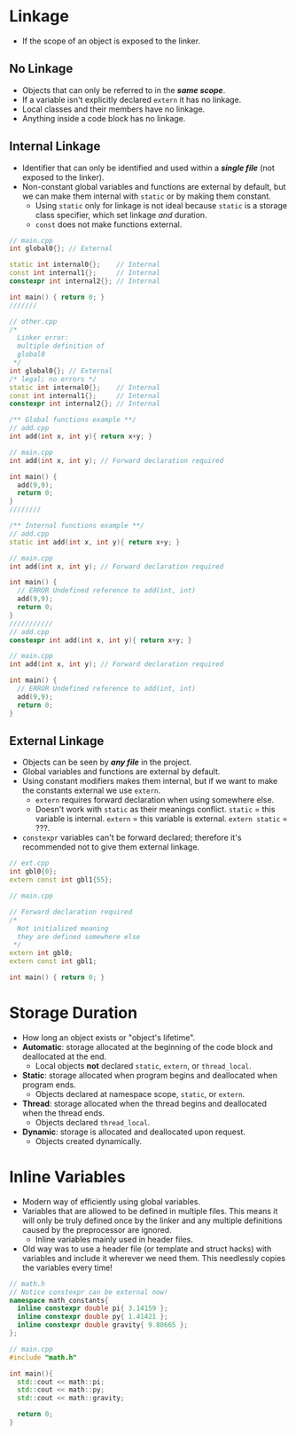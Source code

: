 <!--
  Author: NE- https://github.com/NE-
  Date: 2022 September 20
  Purpose: C++ File Scope
-->

# Linkage
- If the scope of an object is exposed to the linker.
## No Linkage
- Objects that can only be referred to in the **_same scope_**.
- If a variable isn't explicitly declared `extern` it has no linkage.
- Local classes and their members have no linkage.
- Anything inside a code block has no linkage.
## Internal Linkage
- Identifier that can only be identified and used within a **_single file_** (not exposed to the linker).
- Non-constant global variables and functions are external by default, but we can make them internal with `static` or by making them constant.
  - Using `static` only for linkage is not ideal because `static` is a storage class specifier, which set linkage *and* duration.
  - `const` does not make functions external.
```cpp
// main.cpp
int global0{}; // External

static int internal0{};    // Internal
const int internal1{};     // Internal
constexpr int internal2{}; // Internal

int main() { return 0; }
///////

// other.cpp
/*
  Linker error:
  multiple definition of
  global0
 */
int global0{}; // External
/* legal; no errors */
static int internal0{};    // Internal
const int internal1{};     // Internal
constexpr int internal2{}; // Internal
```
```cpp
/** Global functions example **/
// add.cpp
int add(int x, int y){ return x+y; }

// main.cpp
int add(int x, int y); // Forward declaration required

int main() {
  add(9,9);
  return 0;
}
////////

/** Internal functions example **/
// add.cpp
static int add(int x, int y){ return x+y; }

// main.cpp
int add(int x, int y); // Forward declaration required

int main() {
  // ERROR Undefined reference to add(int, int)
  add(9,9);
  return 0;
}
///////////
// add.cpp
constexpr int add(int x, int y){ return x+y; }

// main.cpp
int add(int x, int y); // Forward declaration required

int main() {
  // ERROR Undefined reference to add(int, int)
  add(9,9);
  return 0;
}
```
## External Linkage
- Objects can be seen by **_any file_** in the project.
- Global variables and functions are external by default.
- Using constant modifiers makes them internal, but if we want to make the constants external we use `extern`.
  - `extern` requires forward declaration when using somewhere else.
  - Doesn't work with `static` as their meanings conflict. `static` = this variable is internal. `extern` = this variable is external. `extern static` = ???.
- `constexpr` variables can't be forward declared; therefore it's recommended not to give them external linkage.
```cpp
// ext.cpp
int gbl0{0};
extern const int gbl1{55};

// main.cpp

// Forward declaration required
/*
  Not initialized meaning
  they are defined somewhere else
 */
extern int gbl0;
extern const int gbl1;

int main() { return 0; }
```

# Storage Duration
- How long an object exists or "object's lifetime".
- **Automatic**: storage allocated at the beginning of the code block and deallocated at the end.
  - Local objects **not** declared `static`, `extern`, or `thread_local`.
- **Static**: storage allocated when program begins and deallocated when program ends.
  - Objects declared at namespace scope, `static`, or `extern`.
- **Thread**: storage allocated when the thread begins and deallocated when the thread ends.
  - Objects declared `thread_local`.
- **Dynamic**: storage is allocated and deallocated upon request.
  - Objects created dynamically.

# Inline Variables
- Modern way of efficiently using global variables.
- Variables that are allowed to be defined in multiple files. This means it will only be truly defined once by the linker and any multiple definitions caused by the preprocessor are ignored.
  - Inline variables mainly used in header files.
- Old way was to use a header file (or template and struct hacks) with variables and include it wherever we need them. This needlessly copies the variables every time!
```cpp
// math.h
// Notice constexpr can be external now!
namespace math_constants{
  inline constexpr double pi{ 3.14159 };
  inline constexpr double py{ 1.41421 };
  inline constexpr double gravity{ 9.80665 };
};

// main.cpp
#include "math.h"

int main(){
  std::cout << math::pi;
  std::cout << math::py;
  std::cout << math::gravity;

  return 0;
}
```

